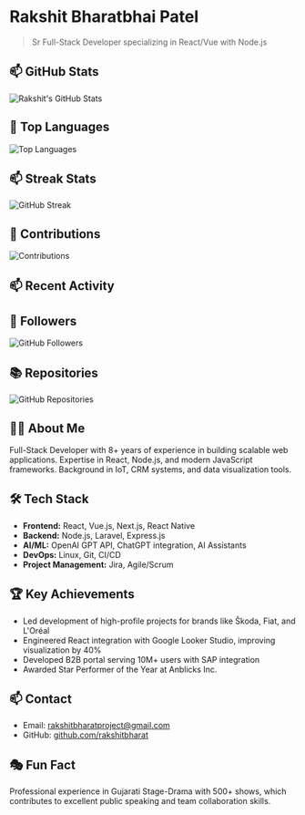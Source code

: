 # Rakshit Bharatbhai Patel

> Sr Full-Stack Developer specializing in React/Vue with Node.js

## 📫 GitHub Stats

![Rakshit's GitHub Stats](https://github-readme-stats.vercel.app/api?username=rakshitbharat&show_icons=true&theme=radical)

## 🌟 Top Languages

![Top Languages](https://github-readme-stats.vercel.app/api/top-langs/?username=rakshitbharat&layout=compact&theme=radical)

## 📫 Streak Stats

![GitHub Streak](https://github-readme-streak-stats.herokuapp.com/?user=rakshitbharat&theme=radical)

## 🏅 Contributions

![Contributions](https://github-contribution-stats.vercel.app/api/?username=rakshitbharat&theme=radical)

## 📫 Recent Activity

<!--START_SECTION:activity-->
<!--END_SECTION:activity-->

## 👥 Followers

![GitHub Followers](https://img.shields.io/github/followers/rakshitbharat?style=social)

## 📚 Repositories

![GitHub Repositories](https://img.shields.io/badge/dynamic/json?color=blue&label=Repositories&query=%24.public_repos&url=https%3A%2F%2Fapi.github.com%2Fusers%2Frakshitbharat)

## 👨‍💻 About Me

Full-Stack Developer with 8+ years of experience in building scalable web applications. Expertise in React, Node.js, and modern JavaScript frameworks. Background in IoT, CRM systems, and data visualization tools.

## 🛠 Tech Stack

- **Frontend:** React, Vue.js, Next.js, React Native
- **Backend:** Node.js, Laravel, Express.js
- **AI/ML:** OpenAI GPT API, ChatGPT integration, AI Assistants
- **DevOps:** Linux, Git, CI/CD
- **Project Management:** Jira, Agile/Scrum

## 🏆 Key Achievements

- Led development of high-profile projects for brands like Škoda, Fiat, and L'Oréal
- Engineered React integration with Google Looker Studio, improving visualization by 40%
- Developed B2B portal serving 10M+ users with SAP integration
- Awarded Star Performer of the Year at Anblicks Inc.

## 📫 Contact

- Email: rakshitbharatproject@gmail.com
- GitHub: [github.com/rakshitbharat](https://github.com/rakshitbharat)

## 🎭 Fun Fact

Professional experience in Gujarati Stage-Drama with 500+ shows, which contributes to excellent public speaking and team collaboration skills.
